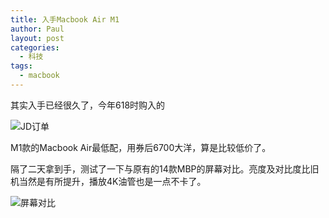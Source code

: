 ```yaml
---
title: 入手Macbook Air M1
author: Paul
layout: post
categories:
  - 科技
tags:
  - macbook
---
```


其实入手已经很久了，今年618时购入的

![JD订单](https://imgs.paulreina.com/2021-0709/jd-order-macbook-m1.png)

M1款的Macbook Air最低配，用券后6700大洋，算是比较低价了。

隔了二天拿到手，测试了一下与原有的14款MBP的屏幕对比。亮度及对比度比旧机当然是有所提升，播放4K油管也是一点不卡了。

![屏幕对比](https://imgs.paulreina.com/2021-0709/macbook-2014vs2021.jpg)
